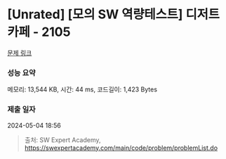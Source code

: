 # [Unrated] [모의 SW 역량테스트] 디저트 카페 - 2105 

[문제 링크](https://swexpertacademy.com/main/code/problem/problemDetail.do?contestProbId=AV5VwAr6APYDFAWu) 

### 성능 요약

메모리: 13,544 KB, 시간: 44 ms, 코드길이: 1,423 Bytes

### 제출 일자

2024-05-04 18:56



> 출처: SW Expert Academy, https://swexpertacademy.com/main/code/problem/problemList.do